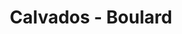 ---
title: Calvados - Boulard
price: $18.63
description: Duis aliquam convallis nunc. Proin at turpis a pede posuere nonummy. Integer non velit.
image: https://dummyimage.com/100x250.png/5fa2dd/ffffff
---